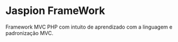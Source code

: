# Jaspion FrameWork
Framework MVC PHP com intuito de aprendizado com a linguagem e padronização MVC.
